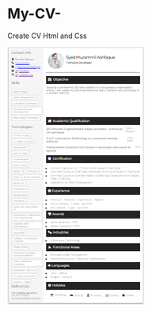 # My-CV-
Create CV Html and Css 

<img weidth="100%" src="https://github.com/muzi-official/My-CV-/blob/master/cv.PNG" alt="cv demo"/>
